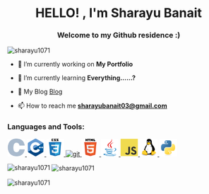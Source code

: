 <h1 align="center">HELLO<Coders/>! , I'm Sharayu Banait</h1>
<h3 align="center">Welcome to my Github residence :)</h3>

<p align="left"> <img src="https://komarev.com/ghpvc/?username=sharayu1071&label=Profile%20views&color=0e75b6&style=flat" alt="sharayu1071" /> </p>

- 🔭 I’m currently working on **My Portfolio**

- 🌱 I’m currently learning **Everything......?**

- 📝 My Blog [Blog](https://sharayubanait.blogspot.com/)

- 📫 How to reach me **sharayubanait03@gmail.com**




<h3 align="left">Languages and Tools:</h3>
<p align="left"> <a href="https://www.cprogramming.com/" target="_blank"> <img src="https://raw.githubusercontent.com/devicons/devicon/master/icons/c/c-original.svg" alt="c" width="40" height="40"/> </a> <a href="https://www.w3schools.com/cpp/" target="_blank"> <img src="https://raw.githubusercontent.com/devicons/devicon/master/icons/cplusplus/cplusplus-original.svg" alt="cplusplus" width="40" height="40"/> </a> <a href="https://www.w3schools.com/css/" target="_blank"> <img src="https://raw.githubusercontent.com/devicons/devicon/master/icons/css3/css3-original-wordmark.svg" alt="css3" width="40" height="40"/> </a> <a href="https://git-scm.com/" target="_blank"> <img src="https://www.vectorlogo.zone/logos/git-scm/git-scm-icon.svg" alt="git" width="40" height="40"/> </a> <a href="https://www.w3.org/html/" target="_blank"> <img src="https://raw.githubusercontent.com/devicons/devicon/master/icons/html5/html5-original-wordmark.svg" alt="html5" width="40" height="40"/> </a> <a href="https://www.java.com" target="_blank"> <img src="https://raw.githubusercontent.com/devicons/devicon/master/icons/java/java-original.svg" alt="java" width="40" height="40"/> </a> <a href="https://developer.mozilla.org/en-US/docs/Web/JavaScript" target="_blank"> <img src="https://raw.githubusercontent.com/devicons/devicon/master/icons/javascript/javascript-original.svg" alt="javascript" width="40" height="40"/> </a> <a href="https://www.linux.org/" target="_blank"> <img src="https://raw.githubusercontent.com/devicons/devicon/master/icons/linux/linux-original.svg" alt="linux" width="40" height="40"/> </a> <a href="https://www.python.org" target="_blank"> <img src="https://raw.githubusercontent.com/devicons/devicon/master/icons/python/python-original.svg" alt="python" width="40" height="40"/> </a> </p>

<p><img align="left" src="https://github-readme-stats.vercel.app/api/top-langs?username=sharayu1071&show_icons=true&locale=en&layout=compact" alt="sharayu1071" /></p>

<p>&nbsp;<img align="center" src="https://github-readme-stats.vercel.app/api?username=sharayu1071&show_icons=true&locale=en" alt="sharayu1071" /></p>

<p><img align="center" src="https://github-readme-streak-stats.herokuapp.com/?user=sharayu1071&" alt="sharayu1071" /></p>


